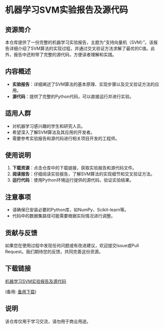 # 机器学习SVM实验报告及源代码

## 资源简介

本仓库提供了一份完整的机器学习实验报告，主题为“支持向量机（SVM）”。该报告详细介绍了SVM算法的实现过程，并通过交叉验证方法求解了最优的C值。此外，报告中还附带了完整的源代码，方便读者理解和实践。

## 内容概述

- **实验报告**：详细阐述了SVM算法的基本原理、实现步骤以及交叉验证方法的应用。
- **源代码**：提供了完整的Python代码，可以直接运行并进行实验。

## 适用人群

- 对机器学习感兴趣的学生和研究人员。
- 希望深入了解SVM算法及其应用的开发者。
- 需要参考实验报告和源代码进行相关项目开发的工程师。

## 使用说明

1. **下载资源**：点击仓库中的下载链接，获取实验报告和源代码文件。
2. **阅读报告**：仔细阅读实验报告，了解SVM算法的实现细节和交叉验证方法。
3. **运行代码**：使用Python环境运行提供的源代码，验证实验结果。

## 注意事项

- 请确保已安装必要的Python库，如NumPy、Scikit-learn等。
- 代码中的数据集路径可能需要根据实际情况进行调整。

## 贡献与反馈

如果您在使用过程中发现任何问题或有改进建议，欢迎提交Issue或Pull Request。我们期待您的反馈，共同完善这份资源。

## 下载链接
[机器学习SVM实验报告及源代码](https://pan.quark.cn/s/59586e8dab46) 

(备用: [备用下载](https://pan.baidu.com/s/1FQcNSa1SxLN_noqUaV-FgA?pwd=1234))

## 说明

该仓库仅用于学习交流，请勿用于商业用途。
